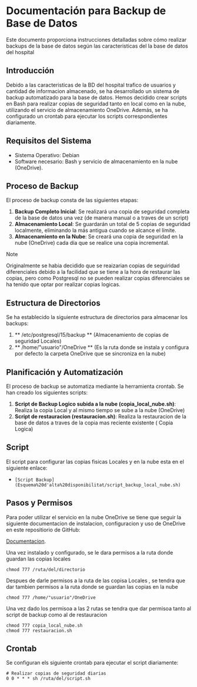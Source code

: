 # Documentación para Backup de Base de Datos

Este documento proporciona instrucciones detalladas sobre cómo realizar backups de la base de datos según las caracteristicas del la base de datos del hospital

## Introducción

Debido a las caracteristicas de la BD del hospital trafico de usuarios y cantidad de informacion almacenado, se ha desarrollado un sistema de backup automatizado para la base de datos. 
Hemos decidido crear scripts en Bash para realizar copias de seguridad tanto en local como en la nube, utilizando el servicio de almacenamiento OneDrive.
Además, se ha configurado un crontab para ejecutar los scripts correspondientes diariamente.

## Requisitos del Sistema

- Sistema Operativo: Debian
- Software necesario: Bash y servicio de almacenamiento en la nube (OneDrive).

## Proceso de Backup

El proceso de backup consta de las siguientes etapas:

1. **Backup Completo Inicial**: Se realizará una copia de seguridad completa de la base de datos una vez (de manera manual o a traves de un script)
2. **Almacenamiento Local**: Se guardarán un total de 5 copias de seguridad localmente, eliminando la más antigua cuando se alcance el límite.
3. **Almacenamiento en la Nube**: Se creará una copia de seguridad en la nube (OneDrive) cada día que se realice una copia incremental.

> [!NOTE]  
> Originalmente se habia decidido que se reaizarian copias de seguiridad diferenciales debido a la facilidad
> que se tiene a la hora de restaurar las copias, pero como Postgresql no se pueden realizar copias diferenciales
> se ha tenido que optar por realizar copias logicas.

## Estructura de Directorios

Se ha establecido la siguiente estructura de directorios para almacenar los backups:

1. ** /etc/postgresql/15/backup ** (Almacenamiento de copias de seguridad Locales)
2. ** /home/"usuario"/OneDrive ** (Es la ruta donde se instala y configura por defecto la carpeta OneDrive que se sincroniza en la nube)

## Planificación y Automatización

El proceso de backup se automatiza mediante la herramienta crontab. Se han creado los siguientes scripts:

1. **Script de Backup Logico subida a la nube (copia_local_nube.sh)**: Realiza la copia Local y al mismo tiempo se sube a la nube (OneDrive)
2. **Script de restauracion (restauracion.sh)**: Realiza la restauracion de la base de datos a traves de la copia mas reciente existente ( Copia Logica)

## Script

El script para configurar las copias fisicas Locales y en la nube esta en el siguiente enlace:

-  ```[Script Backup](Esquema%20d'alta%20disponibilitat/script_backup_local_nube.sh)```

## Pasos y Permisos

Para poder utilizar el servicio en la nube OneDrive se tiene que seguir
la siguiente documentacion de instalacion, configuracion y uso de OneDrive en este repositiorio de GitHub:

[Documentacion](https://github.com/abraunegg/onedrive).

Una vez instalado y configurado, se le dara permisos a la ruta donde guardan las copias locales
```
chmod 777 /ruta/del/directorio 
```

Despues de darle permisos a la ruta de las copisa Locales , se tendra que dar tambien permisos a la ruta
donde se guardan las copias en la nube
```
chmod 777 /home/"usuario"/OneDrive
```

Una vez dado los permisoa a las 2 rutas se tendra que dar permisoa tanto al script de backup como al de restauracion
```
chmod 777 copia_local_nube.sh 
chmod 777 restauracion.sh
```

## Crontab

Se configuran els siguiente crontab para ejecutar el script diariamente:

```
# Realizar copias de seguridad diarias
0 0 * * * sh /ruta/del/script.sh
```




